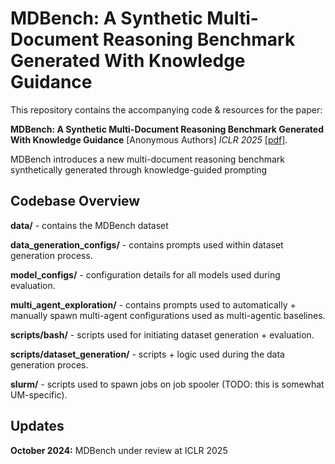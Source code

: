 

# **MDBench: A Synthetic Multi-Document Reasoning Benchmark Generated With Knowledge Guidance**

  This repository contains the accompanying code & resources for the paper:

**MDBench: A Synthetic Multi-Document Reasoning Benchmark Generated With Knowledge Guidance** [Anonymous Authors] *ICLR 2025* [[pdf]](https://anonymous.url).

  

 MDBench introduces a new multi-document reasoning benchmark synthetically generated through knowledge-guided prompting



## Codebase Overview

  **data/** - contains the MDBench dataset 

  **data_generation_configs/** - contains prompts used within dataset generation process.  

  **model_configs/** - configuration details for all models used during evaluation.  

  **multi_agent_exploration/** - contains prompts used to automatically + manually spawn multi-agent configurations used as multi-agentic 
  baselines. 
  
  **scripts/bash/** - scripts used for initiating dataset generation + evaluation.  

  **scripts/dataset_generation/** - scripts + logic used during the data generation proces.  

  **slurm/** - scripts used to spawn jobs on job spooler (TODO: this is somewhat UM-specific).  

  
  
 
## Updates
**October 2024:** MDBench under review at ICLR 2025

